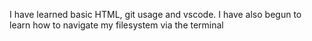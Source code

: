 I have learned basic HTML, git usage and vscode. I have also begun to learn how to navigate my filesystem via the terminal
